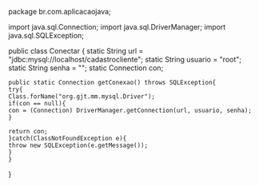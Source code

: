 package br.com.aplicacaojava;

import java.sql.Connection;
import java.sql.DriverManager;
import java.sql.SQLException;

public class Conectar {
	static String url = "jdbc:mysql://localhost/cadastrocliente";
	static String usuario = "root";
	static String senha = "";
	static Connection con;
	 
	public static Connection getConexao() throws SQLException{
	try{
	Class.forName("org.gjt.mm.mysql.Driver");
	if(con == null){
	con = (Connection) DriverManager.getConnection(url, usuario, senha);
	}
	
	return con;
	}catch(ClassNotFoundException e){
	throw new SQLException(e.getMessage());
	}
	}
}
